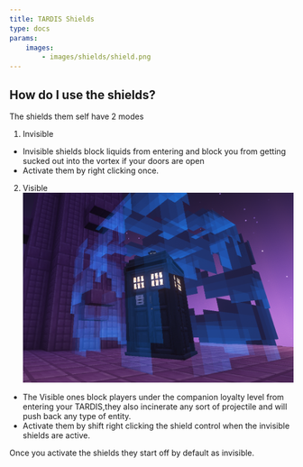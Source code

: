 ```yaml
---
title: TARDIS Shields
type: docs
params:
    images:
        - images/shields/shield.png
---
```

## How do I use the shields?

The shields them self have 2 modes 
1. Invisible
*  Invisible shields block liquids from entering and block you from getting sucked out into the vortex if your doors are open
*  Activate them by right clicking once.
2. Visible ![Visible shields active](images/shields/shield.png)
 + The Visible ones block players under the companion loyalty level from entering your TARDIS,they also incinerate any sort of projectile and will push back any type of entity.
 + Activate them by shift right clicking the shield control when the invisible shields are active.

Once you activate the shields they start off by default as invisible.
